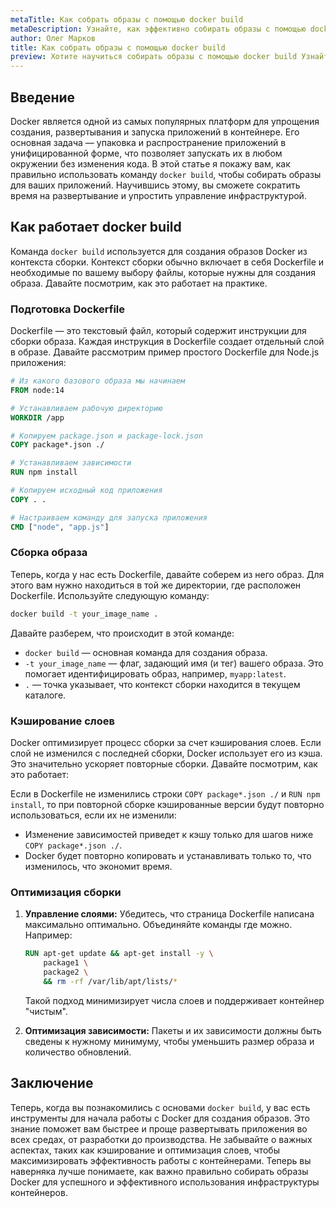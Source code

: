 ```yaml
---
metaTitle: Как собрать образы с помощью docker build
metaDescription: Узнайте, как эффективно собирать образы с помощью docker build - от начальных настроек до оптимизации процесса сборки для ваших приложений
author: Олег Марков
title: Как собрать образы с помощью docker build
preview: Хотите научиться собирать образы с помощью docker build Узнайте, как настроить Dockerfile, использовать кэширование слоев и оптимизировать сборку
---
```


## Введение

Docker является одной из самых популярных платформ для упрощения создания, развертывания и запуска приложений в контейнере. Его основная задача — упаковка и распространение приложений в унифицированной форме, что позволяет запускать их в любом окружении без изменения кода. В этой статье я покажу вам, как правильно использовать команду `docker build`, чтобы собирать образы для ваших приложений. Научившись этому, вы сможете сократить время на развертывание и упростить управление инфраструктурой.

## Как работает docker build

Команда `docker build` используется для создания образов Docker из контекста сборки. Контекст сборки обычно включает в себя Dockerfile и необходимые по вашему выбору файлы, которые нужны для создания образа. Давайте посмотрим, как это работает на практике.

### Подготовка Dockerfile

Dockerfile — это текстовый файл, который содержит инструкции для сборки образа. Каждая инструкция в Dockerfile создает отдельный слой в образе. Давайте рассмотрим пример простого Dockerfile для Node.js приложения:

```dockerfile
# Из какого базового образа мы начинаем
FROM node:14

# Устанавливаем рабочую директорию
WORKDIR /app

# Копируем package.json и package-lock.json
COPY package*.json ./

# Устанавливаем зависимости
RUN npm install

# Копируем исходный код приложения
COPY . .

# Настраиваем команду для запуска приложения
CMD ["node", "app.js"]
```

### Сборка образа

Теперь, когда у нас есть Dockerfile, давайте соберем из него образ. Для этого вам нужно находиться в той же директории, где расположен Dockerfile. Используйте следующую команду:

```bash
docker build -t your_image_name .
```

Давайте разберем, что происходит в этой команде:

- `docker build` — основная команда для создания образа.
- `-t your_image_name` — флаг, задающий имя (и тег) вашего образа. Это помогает идентифицировать образ, например, `myapp:latest`.
- `.` — точка указывает, что контекст сборки находится в текущем каталоге.

### Кэширование слоев

Docker оптимизирует процесс сборки за счет кэширования слоев. Если слой не изменился с последней сборки, Docker использует его из кэша. Это значительно ускоряет повторные сборки. Давайте посмотрим, как это работает:

Если в Dockerfile не изменились строки `COPY package*.json ./` и `RUN npm install`, то при повторной сборке кэшированные версии будут повторно использоваться, если их не изменили:

- Изменение зависимостей приведет к кэшу только для шагов ниже `COPY package*.json ./`.
- Docker будет повторно копировать и устанавливать только то, что изменилось, что экономит время.

### Оптимизация сборки

1. **Управление слоями:** Убедитесь, что страница Dockerfile написана максимально оптимально. Объединяйте команды где можно. Например:

   ```dockerfile
   RUN apt-get update && apt-get install -y \
       package1 \
       package2 \
       && rm -rf /var/lib/apt/lists/*
   ```

   Такой подход минимизирует числа слоев и поддерживает контейнер "чистым".

2. **Оптимизация зависимости:** Пакеты и их зависимости должны быть сведены к нужному минимуму, чтобы уменьшить размер образа и количество обновлений.

## Заключение

Теперь, когда вы познакомились с основами `docker build`, у вас есть инструменты для начала работы с Docker для создания образов. Это знание поможет вам быстрее и проще развертывать приложения во всех средах, от разработки до производства. Не забывайте о важных аспектах, таких как кэширование и оптимизация слоев, чтобы максимизировать эффективность работы с контейнерами. Теперь вы наверняка лучше понимаете, как важно правильно собирать образы Docker для успешного и эффективного использования инфраструктуры контейнеров.